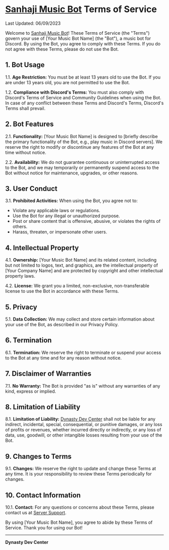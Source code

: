 # [Sanhaji Music Bot](https://discord.com/api/oauth2/authorize?client_id=1150540105069633676&permissions=8&scope=bot) Terms of Service

Last Updated: 06/09/2023

Welcome to [Sanhaji Music Bot](https://discord.com/api/oauth2/authorize?client_id=1150540105069633676&permissions=8&scope=bot)! These Terms of Service (the "Terms") govern your use of [Your Music Bot Name] (the "Bot"), a music bot for Discord. By using the Bot, you agree to comply with these Terms. If you do not agree with these Terms, please do not use the Bot.

## 1. Bot Usage

1.1. **Age Restriction:** You must be at least 13 years old to use the Bot. If you are under 13 years old, you are not permitted to use the Bot.

1.2. **Compliance with Discord's Terms:** You must also comply with Discord's Terms of Service and Community Guidelines when using the Bot. In case of any conflict between these Terms and Discord's Terms, Discord's Terms shall prevail.

## 2. Bot Features

2.1. **Functionality:** [Your Music Bot Name] is designed to [briefly describe the primary functionality of the Bot, e.g., play music in Discord servers]. We reserve the right to modify or discontinue any features of the Bot at any time without notice.

2.2. **Availability:** We do not guarantee continuous or uninterrupted access to the Bot, and we may temporarily or permanently suspend access to the Bot without notice for maintenance, upgrades, or other reasons.

## 3. User Conduct

3.1. **Prohibited Activities:** When using the Bot, you agree not to:
   - Violate any applicable laws or regulations.
   - Use the Bot for any illegal or unauthorized purpose.
   - Post or share content that is offensive, abusive, or violates the rights of others.
   - Harass, threaten, or impersonate other users.

## 4. Intellectual Property

4.1. **Ownership:** [Your Music Bot Name] and its related content, including but not limited to logos, text, and graphics, are the intellectual property of [Your Company Name] and are protected by copyright and other intellectual property laws.

4.2. **License:** We grant you a limited, non-exclusive, non-transferable license to use the Bot in accordance with these Terms.

## 5. Privacy

5.1. **Data Collection:** We may collect and store certain information about your use of the Bot, as described in our Privacy Policy.

## 6. Termination

6.1. **Termination:** We reserve the right to terminate or suspend your access to the Bot at any time and for any reason without notice.

## 7. Disclaimer of Warranties

7.1. **No Warranty:** The Bot is provided "as is" without any warranties of any kind, express or implied.

## 8. Limitation of Liability

8.1. **Limitation of Liability:** [Dynasty Dev Center](https://discord.gg/5sWatSkSCY) shall not be liable for any indirect, incidental, special, consequential, or punitive damages, or any loss of profits or revenues, whether incurred directly or indirectly, or any loss of data, use, goodwill, or other intangible losses resulting from your use of the Bot.

## 9. Changes to Terms

9.1. **Changes:** We reserve the right to update and change these Terms at any time. It is your responsibility to review these Terms periodically for changes.

## 10. Contact Information

10.1. **Contact:** For any questions or concerns about these Terms, please contact us at [Server Support](https://discord.gg/5sWatSkSCY).

By using [Your Music Bot Name], you agree to abide by these Terms of Service. Thank you for using our Bot!

---

**Dynasty Dev Center**
